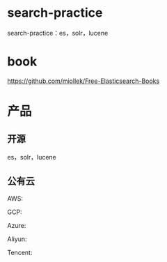 # search-practice
search-practice：es，solr，lucene

# book
https://github.com/miollek/Free-Elasticsearch-Books


# 产品

## 开源

es，solr，lucene

## 公有云

AWS:

GCP:

Azure:

Aliyun:

Tencent: